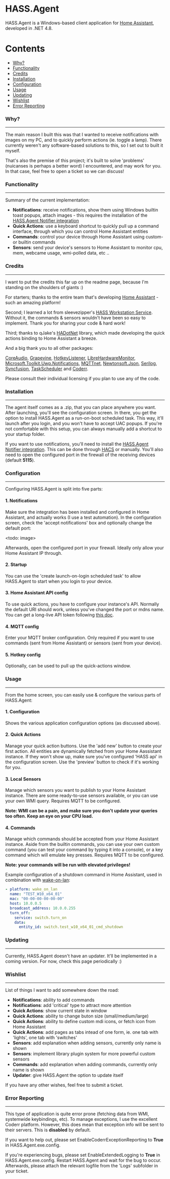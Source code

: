 # HASS.Agent

HASS.Agent is a Windows-based client application for <a href="https://www.home-assistant.io" target="_blank">Home Assistant</a>, developed in .NET 4.8.

Contents
========

 * [Why?](#why)
 * [Functionality](#functionality)
 * [Credits](#credits)
 * [Installation](#installation)
 * [Configuration](#configuration)
 * [Usage](#usage)
 * [Updating](#updating)
 * [Wishlist](#wishlist)
 * [Error Reporting](#error-reporting)

### Why?
---

The main reason I built this was that I wanted to receive notifications with images on my PC, and to quickly perform actions (ie. toggle a lamp). There currently weren't any software-based solutions to this, so I set out to built it myself. 

That's also the premise of this project; it's built to solve 'problems' (nuicanses is perhaps a better word) I encountered, and may work for you. 
In that case, feel free to open a ticket so we can discuss! 

### Functionality
---

Summary of the current implementation:

* **Notifications**: receive notifications, show them using Windows builtin toast popups, attach images - this requires the installation of the <a href="https://github.com/LAB02-Research/HASS.Agent.Notifier">HASS.Agent Notifier integration</a>
* **Quick Actions**: use a keyboard shortcut to quickly pull up a command interface, through which you can control Home Assistant entities
* **Commands**: control your device through Home Assistant using custom- or builtin commands
* **Sensors**: send your device's sensors to Home Assistant to monitor cpu, mem, webcame usage, wmi-polled data, etc .. 

### Credits
---

I want to put the credits this far up on the readme page, because I'm standing on the shoulders of giants :)

For starters; thanks to the entire team that's developing <a href="https://www.home-assistant.io" target="_blank">Home Assistant</a> - such an amazing platform!

Second; I learned a lot from sleevezipper's <a href="https://github.com/sleevezipper/hass-workstation-service" target="_blank">HASS Workstation Service</a>. Without it, the commands & sensors wouldn't have been so easy to implement. Thank you for sharing your code & hard work!

Third; thanks to qJake's <a href="https://github.com/qJake/HADotNet" target="_blank">HADotNet</a> library, which made developing the quick actions binding to Home Assistant a breeze.

And a big thank you to all other packages:

<a href="https://github.com/morphx666/CoreAudio" target="_blank">CoreAudio</a>, <a href="https://scottoffen.github.io/grapevine/" target="_blank">Grapevine</a>, <a href="https://github.com/Willy-Kimura/HotkeyListener" target="_blank">HotkeyListener</a>, <a href="https://github.com/LibreHardwareMonitor/LibreHardwareMonitor" target="_blank">LibreHardwareMonitor</a>, <a href="https://github.com/CommunityToolkit/WindowsCommunityToolkit" target="_blank">Microsoft.Toolkit.Uwp.Notifications</a>, <a href="https://github.com/chkr1011/MQTTnet" target="_blank">MQTTnet</a>, <a href="https://www.newtonsoft.com/json" target="_blank">Newtonsoft.Json</a>, <a href="https://github.com/serilog/serilog" target="_blank">Serilog</a>, <a href="https://www.syncfusion.com/" target="_blank">Syncfusion</a>, <a href="https://github.com/dahall/taskscheduler" target="_blank">TaskScheduler</a> and <a href="https://coderr.io" target="_blank">Coderr</a>.

Please consult their individual licensing if you plan to use any of the code.

### Installation
---

The agent itself comes as a .zip, that you can place anywhere you want. After launching, you'll see the configuration screen. In there, you get the option to install HASS.Agent as a run-on-boot scheduled task. This way, it'll launch after you login, and you won't have to accept UAC popups. If you're not comfortable with this setup, you can always manually add a shortcut to your startup folder.

If you want to use notifications, you'll need to install the <a href="https://github.com/LAB02-Research/HASS.Agent.Notifier" target="_blank">HASS.Agent Notifier integration</a>. This can be done through <a href="https://hacs.xyz" target="_blank">HACS</a> or manually. You'll also need to open the
configured port in the firewall of the receiving devices (default **5115**). 

### Configuration
---

Configuring HASS.Agent is split into five parts:

#### 1. Notifications

Make sure the integration has been installed and configured in Home Assistant, and actually works (I use a test automation). In the configuration screen, check the 'accept notifications' box and optionally change the default port:

<todo: image>

Afterwards, open the configured port in your firewall. Ideally only allow your Home Assistant IP through.

#### 2. Startup

You can use the 'create launch-on-login scheduled task' to allow HASS.Agent to start when you login to your device. 

#### 3. Home Assistant API config

To use quick actions, you have to configure your instance's API. Normally the default URI should work, unless you've changed the port or mdns name. You can get a long-live API token following <a href="https://www.home-assistant.io/docs/authentication/" target="_blank">this doc</a>.

#### 4. MQTT config

Enter your MQTT broker configuration. Only required if you want to use commands (sent from Home Assistant) or sensors (sent from your device).

#### 5. Hotkey config

Optionally, can be used to pull up the quick-actions window.

### Usage
---

From the home screen, you can easily use & configure the various parts of HASS.Agent:

#### 1. Configuration

Shows the various application configuration options (as discussed above).

#### 2. Quick Actions

Manage your quick action buttons. Use the 'add new' button to create your first action. All entities are dynamically fetched from your Home Aassistant instance. If they won't show up, make sure you've configured 'HASS api' in the configuration screen. Use the 'preview' button to check if it's working for you.

#### 3. Local Sensors

Manage which sensors you want to publish to your Home Assistant instance. There are some ready-to-use sensors available, or you can use your own WMI query.
Requires MQTT to be configured.

**Note: WMI can be a pain, and make sure you don't update your queries too often. Keep an eye on your CPU load.**

#### 4. Commands

Manage which commands should be accepted from your Home Assistant instance. Aside from the builtin commands, you can use your own custom command (you can test your command by typing it into a console), or a key command which will emulate key presses. Requires MQTT to be configured.

**Note: your commands will be run with elevated privileges!**

Example configuration of a shutdown command in Home Assistant, used in combination with <a href="https://www.home-assistant.io/integrations/wake_on_lan/" target="_blank">wake-on-lan</a>:

```yaml
- platform: wake_on_lan
  name: "TEST_W10_x64_01"
  mac: "00-00-00-00-00-00"
  host: 10.0.0.5
  broadcast_address: 10.0.0.255
  turn_off:
    service: switch.turn_on
    data:
      entity_id: switch.test_w10_x64_01_cmd_shutdown
```

### Updating
---

Currently, HASS.Agent doesn't have an updater. It'll be implemented in a coming version. For now, check this page periodically :)

### Wishlist
---

List of things I want to add somewhere down the road:

 * **Notifications**: ability to add commands
 * **Notifications**: add 'critical' type to attract more attention
 * **Quick Actions**: show current state in window
 * **Quick Actions**: ability to change buton size (small/medium/large)
 * **Quick Actions**: ability to define custom mdi icons, or fetch icon from Home Assistant
 * **Quick Actions**: add pages as tabs intead of one form, ie. one tab with 'lights', one tab with 'switches'
 * **Sensors**: add explanation when adding sensors, currently only name is shown
 * **Sensors**: implement library plugin system for more powerful custom sensors
 * **Commands**: add explanation when adding commands, currently only name is shown
 * **Updater**: give HASS.Agent the option to update itself

If you have any other wishes, feel free to submit a ticket.

### Error Reporting
---

This type of application is quite error prone (fetching data from WMI, systemwide keybindings, etc). To manage exceptions, I use the excellent Coderr platform. However, this does mean that exception info will be sent to their servers. This is **disabled** by default. 

If you want to help out, please set EnableCoderrExceptionReporting to **True** in HASS.Agent.exe.config. 

If you're experiencing bugs, please set EnableExtendedLogging to **True** in HASS.Agent.exe.config. Restart HASS.Agent and wait for the bug to occur. Afterwards, please attach the relevant logfile from the 'Logs' subfolder in your ticket.
